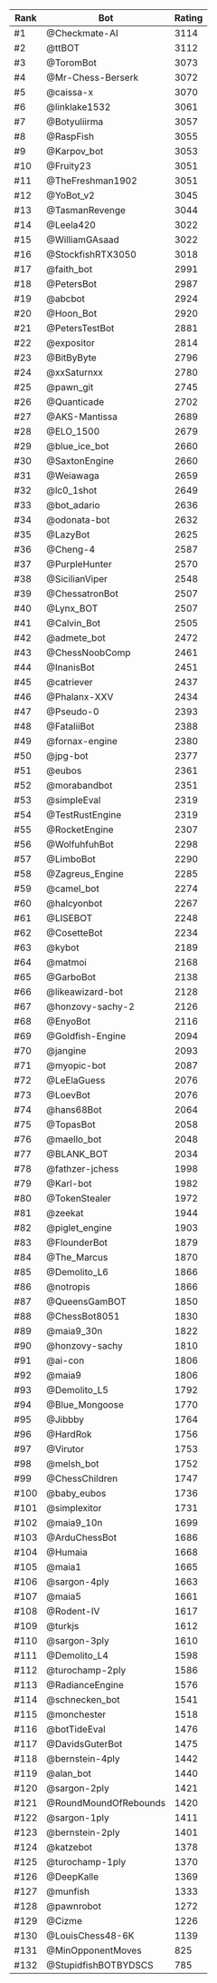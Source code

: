 Rank|Bot|Rating
---|---|---
#1|@Checkmate-AI|3114
#2|@ttBOT|3112
#3|@ToromBot|3073
#4|@Mr-Chess-Berserk|3072
#5|@caissa-x|3070
#6|@linklake1532|3061
#7|@Botyuliirma|3057
#8|@RaspFish|3055
#9|@Karpov_bot|3053
#10|@Fruity23|3051
#11|@TheFreshman1902|3051
#12|@YoBot_v2|3045
#13|@TasmanRevenge|3044
#14|@Leela420|3022
#15|@WilliamGAsaad|3022
#16|@StockfishRTX3050|3018
#17|@faith_bot|2991
#18|@PetersBot|2987
#19|@abcbot|2924
#20|@Hoon_Bot|2920
#21|@PetersTestBot|2881
#22|@expositor|2814
#23|@BitByByte|2796
#24|@xxSaturnxx|2780
#25|@pawn_git|2745
#26|@Quanticade|2702
#27|@AKS-Mantissa|2689
#28|@ELO_1500|2679
#29|@blue_ice_bot|2660
#30|@SaxtonEngine|2660
#31|@Weiawaga|2659
#32|@lc0_1shot|2649
#33|@bot_adario|2636
#34|@odonata-bot|2632
#35|@LazyBot|2625
#36|@Cheng-4|2587
#37|@PurpleHunter|2570
#38|@SicilianViper|2548
#39|@ChessatronBot|2507
#40|@Lynx_BOT|2507
#41|@Calvin_Bot|2505
#42|@admete_bot|2472
#43|@ChessNoobComp|2461
#44|@InanisBot|2451
#45|@catriever|2437
#46|@Phalanx-XXV|2434
#47|@Pseudo-0|2393
#48|@FataliiBot|2388
#49|@fornax-engine|2380
#50|@jpg-bot|2377
#51|@eubos|2361
#52|@morabandbot|2351
#53|@simpleEval|2319
#54|@TestRustEngine|2319
#55|@RocketEngine|2307
#56|@WolfuhfuhBot|2298
#57|@LimboBot|2290
#58|@Zagreus_Engine|2285
#59|@camel_bot|2274
#60|@halcyonbot|2267
#61|@LISEBOT|2248
#62|@CosetteBot|2234
#63|@kybot|2189
#64|@matmoi|2168
#65|@GarboBot|2138
#66|@likeawizard-bot|2128
#67|@honzovy-sachy-2|2126
#68|@EnyoBot|2116
#69|@Goldfish-Engine|2094
#70|@jangine|2093
#71|@myopic-bot|2087
#72|@LeElaGuess|2076
#73|@LoevBot|2076
#74|@hans68Bot|2064
#75|@TopasBot|2058
#76|@maello_bot|2048
#77|@BLANK_BOT|2034
#78|@fathzer-jchess|1998
#79|@Karl-bot|1982
#80|@TokenStealer|1972
#81|@zeekat|1944
#82|@piglet_engine|1903
#83|@FlounderBot|1879
#84|@The_Marcus|1870
#85|@Demolito_L6|1866
#86|@notropis|1866
#87|@QueensGamBOT|1850
#88|@ChessBot8051|1830
#89|@maia9_30n|1822
#90|@honzovy-sachy|1810
#91|@ai-con|1806
#92|@maia9|1806
#93|@Demolito_L5|1792
#94|@Blue_Mongoose|1770
#95|@Jibbby|1764
#96|@HardRok|1756
#97|@Virutor|1753
#98|@melsh_bot|1752
#99|@ChessChildren|1747
#100|@baby_eubos|1736
#101|@simplexitor|1731
#102|@maia9_10n|1699
#103|@ArduChessBot|1686
#104|@Humaia|1668
#105|@maia1|1665
#106|@sargon-4ply|1663
#107|@maia5|1661
#108|@Rodent-IV|1617
#109|@turkjs|1612
#110|@sargon-3ply|1610
#111|@Demolito_L4|1598
#112|@turochamp-2ply|1586
#113|@RadianceEngine|1576
#114|@schnecken_bot|1541
#115|@monchester|1518
#116|@botTideEval|1476
#117|@DavidsGuterBot|1475
#118|@bernstein-4ply|1442
#119|@alan_bot|1440
#120|@sargon-2ply|1421
#121|@RoundMoundOfRebounds|1420
#122|@sargon-1ply|1411
#123|@bernstein-2ply|1401
#124|@katzebot|1378
#125|@turochamp-1ply|1370
#126|@DeepKalle|1369
#127|@munfish|1333
#128|@pawnrobot|1272
#129|@Cizme|1226
#130|@LouisChess48-6K|1139
#131|@MinOpponentMoves|825
#132|@StupidfishBOTBYDSCS|785
